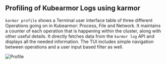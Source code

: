 ## Profiling of Kubearmor Logs using karmor

`karmor profile` shows a Terminal user interface table of three different Operations going on in Kubearmor: Process, File and Network. It maintains a counter of each operation that is happening within the cluster, along with other useful details. It directly fetches data from the `karmor log` API and displays all the needed information. The TUI includes simple navigation between operations and a user input based filter as well. 

![Profile](https://user-images.githubusercontent.com/23097199/213850468-2462e8b2-b4f6-491f-a174-42d217cbfd28.gif)

